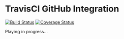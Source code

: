 TravisCI GitHub Integration
===========================

[![Build Status](https://travis-ci.org/tomas-mazak/travis-test.svg?branch=master)](https://travis-ci.org/tomas-mazak/travis-test)
[![Coverage Status](https://coveralls.io/repos/github/tomas-mazak/travis-test/badge.svg?branch=master)](https://coveralls.io/github/tomas-mazak/travis-test?branch=master)

Playing in progress...
